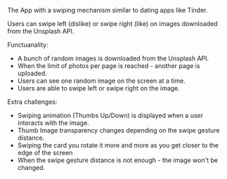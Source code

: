 The App with a swiping mechanism similar to dating apps like Tinder. 

Users can swipe left (dislike) or swipe right (like) on images downloaded from the Unsplash API.

Functuanality: 
- A bunch of random images is downloaded from the Unsplash API.
- When the limit of photos per page is reached - another page is uploaded.
- Users can see one random image on the screen at a time.
- Users are able to swipe left or swipe right on the image.

Extra challenges:
- Swiping animation (Thumbs Up/Down) is displayed when a user interacts with the image.
- Thumb Image transparency changes depending on the swipe gesture distance.
- Swiping the card you rotate it more and more as you get closer to the edge of the screen
- When the swipe gesture distance is not enough - the image won't be changed. 
